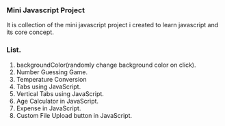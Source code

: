 ### Mini Javascript Project

It is collection of the mini javascript project i created to learn javascript and its core concept.

### List.

1. backgroundColor(randomly change background color on click).
2. Number Guessing Game.
3. Temperature Conversion
4. Tabs using JavaScript.
5. Vertical Tabs using JavaScript.
6. Age Calculator in JavaScript.
7. Expense in JavaScript.
8. Custom File Upload button in JavaScript.
